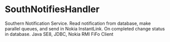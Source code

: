 # SouthNotifiesHandler
Southern Notification Service. Read notification from database, make parallel queues, and send in Nokia InstantLink. On completed change status in database.
Java SE8, JDBC, Nokia RMI FiFo Client
